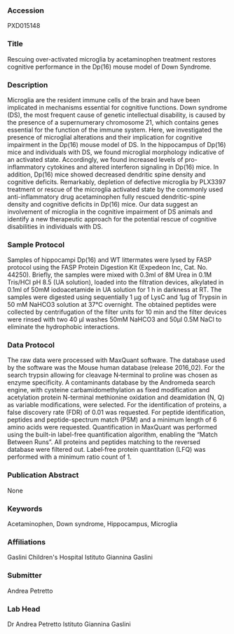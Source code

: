 ### Accession
PXD015148

### Title
Rescuing over-activated microglia by acetaminophen treatment restores cognitive performance in the Dp(16) mouse model of Down Syndrome.

### Description
Microglia are the resident immune cells of the brain and have been implicated in mechanisms essential for cognitive functions. Down syndrome (DS), the most frequent cause of genetic intellectual disability, is caused by the presence of a supernumerary chromosome 21, which contains genes essential for the function of the immune system. Here, we investigated the presence of microglial alterations and their implication for cognitive impairment in the Dp(16) mouse model of DS. In the hippocampus of Dp(16) mice and individuals with DS, we found microglial morphology indicative of an activated state. Accordingly, we found increased levels of pro-inflammatory cytokines and altered interferon signaling in Dp(16) mice. In addition, Dp(16) mice showed decreased dendritic spine density and cognitive deficits. Remarkably, depletion of defective microglia by PLX3397 treatment or rescue of the microglia activated state by the commonly used anti-inflammatory drug acetaminophen fully rescued dendritic-spine density and cognitive deficits in Dp(16) mice. Our data suggest an involvement of microglia in the cognitive impairment of DS animals and identify a new therapeutic approach for the potential rescue of cognitive disabilities in individuals with DS.

### Sample Protocol
Samples of hippocampi Dp(16) and WT littermates were lysed by FASP protocol using the FASP Protein Digestion Kit (Expedeon Inc, Cat. No. 44250). Briefly, the samples were mixed with 0.3ml of 8M Urea in 0.1M Tris/HCl pH 8.5 (UA solution), loaded into the filtration devices, alkylated in 0.1ml of 50mM iodoacetamide in UA solution for 1 h in darkness at RT. The samples were digested using sequentially 1 µg of LysC and 1µg of Trypsin in 50 mM NaHCO3 solution at 37°C overnight. The obtained peptides were collected by centrifugation of the filter units for 10 min and the filter devices were rinsed with two 40 µl washes 50mM NaHCO3 and 50µl 0.5M NaCl to eliminate the hydrophobic interactions.

### Data Protocol
The raw data were processed with MaxQuant software. The database used by the software was the Mouse human database (release 2016_02). For the search trypsin allowing for cleavage N‐terminal to proline was chosen as enzyme specificity. A contaminants database by the Andromeda search engine, with cysteine carbamidomethylation as fixed modification and acetylation protein N-terminal methionine oxidation and deamidation (N, Q) as variable modifications, were selected. For the identification of proteins, a false discovery rate (FDR) of 0.01 was requested. For peptide identification, peptides and peptide-spectrum match (PSM) and a minimum length of 6 amino acids were requested. Quantification in MaxQuant was performed using the built-in label-free quantification algorithm, enabling the “Match Between Runs”. All proteins and peptides matching to the reversed database were filtered out. Label‐free protein quantitation (LFQ) was performed with a minimum ratio count of 1.

### Publication Abstract
None

### Keywords
Acetaminophen, Down syndrome, Hippocampus, Microglia

### Affiliations
Gaslini Children's Hospital
Istituto Giannina Gaslini

### Submitter
Andrea Petretto

### Lab Head
Dr Andrea Petretto
Istituto Giannina Gaslini


